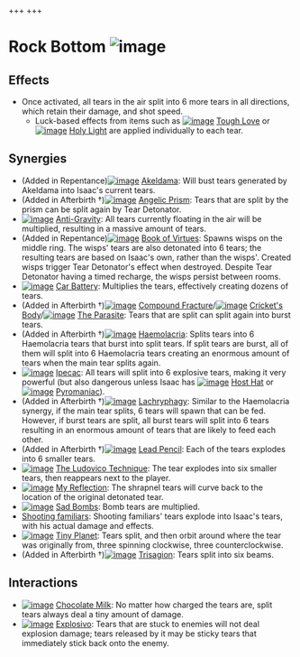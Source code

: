+++
+++

 # Rock Bottom ![image](/image/Rock_Bottom.png) 


Effects
---------


* Once activated, all tears in the air split into 6 more tears in all directions, which retain their damage, and shot speed.
	+ Luck-based effects from items such as [![image](/image/Tough_Love.png)](/wiki/Tough_Love "Tough Love") [Tough Love](/wiki/Tough_Love "Tough Love") or [![image](/image/Holy_Light.png)](/wiki/Holy_Light "Holy Light") [Holy Light](/wiki/Holy_Light "Holy Light") are applied individually to each tear.


Synergies
-----------


* (Added in Repentance)[![image](/image/Akeldama.png)](/wiki/Akeldama "Akeldama") [Akeldama](/wiki/Akeldama "Akeldama"): Will bust tears generated by Akeldama into Isaac's current tears.
* (Added in Afterbirth †)[![image](/image/Angelic_Prism.png)](/wiki/Angelic_Prism "Angelic Prism") [Angelic Prism](/wiki/Angelic_Prism "Angelic Prism"): Tears that are split by the prism can be split again by Tear Detonator.
* [![image](/image/Anti-Gravity.png)](/wiki/Anti-Gravity "Anti-Gravity") [Anti-Gravity](/wiki/Anti-Gravity "Anti-Gravity"): All tears currently floating in the air will be multiplied, resulting in a massive amount of tears.
* (Added in Repentance)[![image](/image/Book_of_Virtues.png)](/wiki/Book_of_Virtues "Book of Virtues") [Book of Virtues](/wiki/Book_of_Virtues "Book of Virtues"): Spawns wisps on the middle ring. The wisps' tears are also detonated into 6 tears; the resulting tears are based on Isaac's own, rather than the wisps'. Created wisps trigger Tear Detonator's effect when destroyed. Despite Tear Detonator having a timed recharge, the wisps persist between rooms.
* [![image](/image/Car_Battery.png)](/wiki/Car_Battery "Car Battery") [Car Battery](/wiki/Car_Battery "Car Battery"): Multiplies the tears, effectively creating dozens of tears.
* (Added in Afterbirth †)[![image](/image/Compound_Fracture.png)](/wiki/Compound_Fracture "Compound Fracture") [Compound Fracture](/wiki/Compound_Fracture "Compound Fracture")/[![image](/image/Cricket%27s_Body.png)](/wiki/Cricket%27s_Body "Cricket's Body") [Cricket's Body](/wiki/Cricket%27s_Body "Cricket's Body")/[![image](/image/The_Parasite.png)](/wiki/The_Parasite "The Parasite") [The Parasite](/wiki/The_Parasite "The Parasite"): Tears that are split can split again into burst tears.
* (Added in Afterbirth †)[![image](/image/Haemolacria.png)](/wiki/Haemolacria "Haemolacria") [Haemolacria](/wiki/Haemolacria "Haemolacria"): Splits tears into 6 Haemolacria tears that burst into split tears. If split tears are burst, all of them will split into 6 Haemolacria tears creating an enormous amount of tears when the main tear splits again.
* [![image](/image/Ipecac.png)](/wiki/Ipecac "Ipecac") [Ipecac](/wiki/Ipecac "Ipecac"): All tears will split into 6 explosive tears, making it very powerful (but also dangerous unless Isaac has [![image](/image/Host_Hat.png)](/wiki/Host_Hat "Host Hat") [Host Hat](/wiki/Host_Hat "Host Hat") or [![image](/image/Pyromaniac.png)](/wiki/Pyromaniac "Pyromaniac") [Pyromaniac](/wiki/Pyromaniac "Pyromaniac")).
* (Added in Afterbirth †)[![image](/image/Lachryphagy.png)](/wiki/Lachryphagy "Lachryphagy") [Lachryphagy](/wiki/Lachryphagy "Lachryphagy"): Similar to the Haemolacria synergy, if the main tear splits, 6 tears will spawn that can be fed. However, if burst tears are split, all burst tears will split into 6 tears resulting in an enormous amount of tears that are likely to feed each other.
* (Added in Afterbirth †)[![image](/image/Lead_Pencil.png)](/wiki/Lead_Pencil "Lead Pencil") [Lead Pencil](/wiki/Lead_Pencil "Lead Pencil"): Each of the tears explodes into 6 smaller tears.
* [![image](/image/The_Ludovico_Technique.png)](/wiki/The_Ludovico_Technique "The Ludovico Technique") [The Ludovico Technique](/wiki/The_Ludovico_Technique "The Ludovico Technique"): The tear explodes into six smaller tears, then reappears next to the player.
* [![image](/image/My_Reflection.png)](/wiki/My_Reflection "My Reflection") [My Reflection](/wiki/My_Reflection "My Reflection"): The shrapnel tears will curve back to the location of the original detonated tear.
* [![image](/image/Sad_Bombs.png)](/wiki/Sad_Bombs "Sad Bombs") [Sad Bombs](/wiki/Sad_Bombs "Sad Bombs"): Bomb tears are multiplied.
* [Shooting familiars](/wiki/Shooting_familiar "Shooting familiar"): Shooting familiars' tears explode into Isaac's tears, with his actual damage and effects.
* [![image](/image/Tiny_Planet.png)](/wiki/Tiny_Planet "Tiny Planet") [Tiny Planet](/wiki/Tiny_Planet "Tiny Planet"): Tears split, and then orbit around where the tear was originally from, three spinning clockwise, three counterclockwise.
* (Added in Afterbirth †)[![image](/image/Trisagion.png)](/wiki/Trisagion "Trisagion") [Trisagion](/wiki/Trisagion "Trisagion"): Tears split into six beams.


Interactions
--------------


* [![image](/image/Chocolate_Milk.png)](/wiki/Chocolate_Milk "Chocolate Milk") [Chocolate Milk](/wiki/Chocolate_Milk "Chocolate Milk"): No matter how charged the tears are, split tears always deal a tiny amount of damage.
* [![image](/image/Explosivo.png)](/wiki/Explosivo "Explosivo") [Explosivo](/wiki/Explosivo "Explosivo"): Tears that are stuck to enemies will not deal explosion damage; tears released by it may be sticky tears that immediately stick back onto the enemy.


